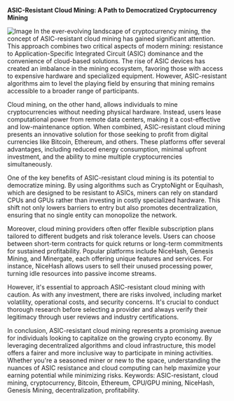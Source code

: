 **ASIC-Resistant Cloud Mining: A Path to Democratized Cryptocurrency Mining**


![Image](https://github.com/user-attachments/assets/b8266eee-691e-4ee1-99ef-bfa10d234fd4)
In the ever-evolving landscape of cryptocurrency mining, the concept of ASIC-resistant cloud mining has gained significant attention. This approach combines two critical aspects of modern mining: resistance to Application-Specific Integrated Circuit (ASIC) dominance and the convenience of cloud-based solutions. The rise of ASIC devices has created an imbalance in the mining ecosystem, favoring those with access to expensive hardware and specialized equipment. However, ASIC-resistant algorithms aim to level the playing field by ensuring that mining remains accessible to a broader range of participants.

Cloud mining, on the other hand, allows individuals to mine cryptocurrencies without needing physical hardware. Instead, users lease computational power from remote data centers, making it a cost-effective and low-maintenance option. When combined, ASIC-resistant cloud mining presents an innovative solution for those seeking to profit from digital currencies like Bitcoin, Ethereum, and others. These platforms offer several advantages, including reduced energy consumption, minimal upfront investment, and the ability to mine multiple cryptocurrencies simultaneously.

One of the key benefits of ASIC-resistant cloud mining is its potential to democratize mining. By using algorithms such as CryptoNight or Equihash, which are designed to be resistant to ASICs, miners can rely on standard CPUs and GPUs rather than investing in costly specialized hardware. This shift not only lowers barriers to entry but also promotes decentralization, ensuring that no single entity can monopolize the network.

Moreover, cloud mining providers often offer flexible subscription plans tailored to different budgets and risk tolerance levels. Users can choose between short-term contracts for quick returns or long-term commitments for sustained profitability. Popular platforms include NiceHash, Genesis Mining, and Minergate, each offering unique features and services. For instance, NiceHash allows users to sell their unused processing power, turning idle resources into passive income streams.

However, it's essential to approach ASIC-resistant cloud mining with caution. As with any investment, there are risks involved, including market volatility, operational costs, and security concerns. It's crucial to conduct thorough research before selecting a provider and always verify their legitimacy through user reviews and industry certifications.

In conclusion, ASIC-resistant cloud mining represents a promising avenue for individuals looking to capitalize on the growing crypto economy. By leveraging decentralized algorithms and cloud infrastructure, this model offers a fairer and more inclusive way to participate in mining activities. Whether you're a seasoned miner or new to the space, understanding the nuances of ASIC resistance and cloud computing can help maximize your earning potential while minimizing risks. Keywords: ASIC-resistant, cloud mining, cryptocurrency, Bitcoin, Ethereum, CPU/GPU mining, NiceHash, Genesis Mining, decentralization, profitability.
